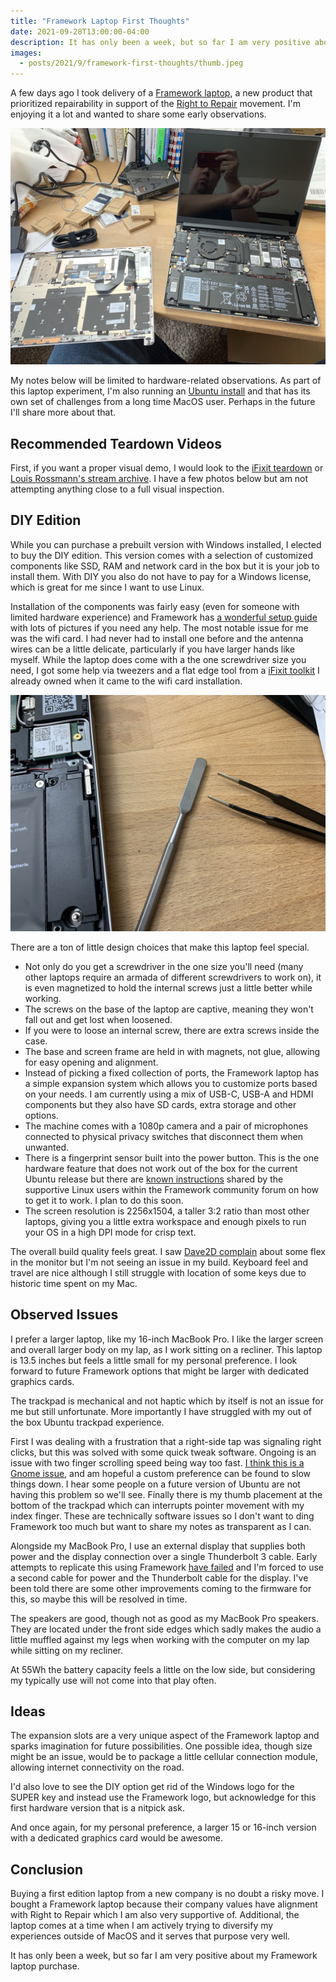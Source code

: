 ```yaml
---
title: "Framework Laptop First Thoughts"
date: 2021-09-28T13:00:00-04:00
description: It has only been a week, but so far I am very positive about my Framework laptop purchase.
images:
  - posts/2021/9/framework-first-thoughts/thumb.jpeg
---
```


A few days ago I took delivery of a [Framework laptop][4], a new product that prioritized repairability in support of the [Right to Repair][3] movement. I'm enjoying it a lot and wanted to share some early observations.

[4]: https://frame.work/
[3]: https://www.repair.org/

![Framework laptop](thumb.jpeg)

My notes below will be limited to hardware-related observations. As part of this laptop experiment, I'm also running an [Ubuntu install][5] and that has its own set of challenges from a long time MacOS user. Perhaps in the future I'll share more about that.

[5]: https://ubuntu.com/download/desktop

## Recommended Teardown Videos

First, if you want a proper visual demo, I would look to the [iFixit teardown][1] or [Louis Rossmann's stream archive][2]. I have a few photos below but am not attempting anything close to a full visual inspection.

[1]: https://www.youtube.com/watch?v=AV2umY3R0vw
[2]: https://www.youtube.com/watch?v=vQLws5KfntE

## DIY Edition

While you can purchase a prebuilt version with Windows installed, I elected to buy the DIY edition. This version comes with a selection of customized components like SSD, RAM and network card in the box but it is your job to install them. With DIY you also do not have to pay for a Windows license, which is great for me since I want to use Linux.

Installation of the components was fairly easy (even for someone with limited hardware experience) and Framework has [a wonderful setup guide][7] with lots of pictures if you need any help. The most notable issue for me was the wifi card. I had never had to install one before and the antenna wires can be a little delicate, particularly if you have larger hands like myself. While the laptop does come with a the one screwdriver size you need, I got some help via tweezers and a flat edge tool from a [iFixit toolkit][6] I already owned when it came to the wifi card installation.

[7]: https://guides.frame.work/Guide/Framework+Laptop+DIY+Edition+Quick+Start+Guide/57
[6]: https://www.ifixit.com/Store/Tools/Pro-Tech-Toolkit/IF145-307

![Wifi card with tweezers and flat edge.](other-tools.jpeg)

There are a ton of little design choices that make this laptop feel special.

- Not only do you get a screwdriver in the one size you'll need (many other laptops require an armada of different screwdrivers to work on), it is even magnetized to hold the internal screws just a little better while working.
- The screws on the base of the laptop are captive, meaning they won't fall out and get lost when loosened.
- If you were to loose an internal screw, there are extra screws inside the case.
- The base and screen frame are held in with magnets, not glue, allowing for easy opening and alignment.
- Instead of picking a fixed collection of ports, the Framework laptop has a simple expansion system which allows you to customize ports based on your needs. I am currently using a mix of USB-C, USB-A and HDMI components but they also have SD cards, extra storage and other options.
- The machine comes with a 1080p camera and a pair of microphones connected to physical privacy switches that disconnect them when unwanted.
- There is a fingerprint sensor built into the power button. This is the one hardware feature that does not work out of the box for the current Ubuntu release but there are [known instructions][9] shared by the supportive Linux users within the Framework community forum on how to get it to work. I plan to do this soon.
- The screen resolution is 2256x1504, a taller 3:2 ratio than most other laptops, giving you a little extra workspace and enough pixels to run your OS in a high DPI mode for crisp text.

[9]: https://community.frame.work/t/fingerprint-scanner-compatibility-with-linux-ubuntu-fedora-etc/1501/18

The overall build quality feels great. I saw [Dave2D complain][8] about some flex in the monitor but I'm not seeing an issue in my build. Keyboard feel and travel are nice although I still struggle with location of some keys due to historic time spent on my Mac.

[8]: https://www.youtube.com/watch?v=jmgBwMHpP1w

## Observed Issues

I prefer a larger laptop, like my 16-inch MacBook Pro. I like the larger screen and overall larger body on my lap, as I work sitting on a recliner. This laptop is 13.5 inches but feels a little small for my personal preference. I look forward to future Framework options that might be larger with dedicated graphics cards.

The trackpad is mechanical and not haptic which by itself is not an issue for me but still unfortunate. More importantly I have struggled with my out of the box Ubuntu trackpad experience.

First I was dealing with a frustration that a right-side tap was signaling right clicks, but this was solved with some quick tweak software. Ongoing is an issue with two finger scrolling speed being way too fast. [I think this is a Gnome issue][10], and am hopeful a custom preference can be found to slow things down. I hear some people on a future version of Ubuntu are not having this problem so we'll see. Finally there is my thumb placement at the bottom of the trackpad which can interrupts pointer movement with my index finger. These are technically software issues so I don't want to ding Framework too much but want to share my notes as transparent as I can.

[10]: https://community.frame.work/t/looking-for-help-adjusting-trackpad-scroll-speed-on-ubuntu/7080/

Alongside my MacBook Pro, I use an external display that supplies both power and the display connection over a single Thunderbolt 3 cable. Early attempts to replicate this using Framework [have failed][11] and I'm forced to use a second cable for power and the Thunderbolt cable for the display. I've been told there are some other improvements coming to the firmware for this, so maybe this will be resolved in time.

[11]: https://community.frame.work/t/not-getting-power-display-from-single-cable-when-using-my-2019-23-7-inch-lg-ultrafine-4k-display/7249/

The speakers are good, though not as good as my MacBook Pro speakers. They are located under the front side edges which sadly makes the audio a little muffled against my legs when working with the computer on my lap while sitting on my recliner.

At 55Wh the battery capacity feels a little on the low side, but considering my typically use will not come into that play often.

## Ideas

The expansion slots are a very unique aspect of the Framework laptop and sparks imagination for future possibilities. One possible idea, though size might be an issue, would be to package a little cellular connection module, allowing internet connectivity on the road.

I'd also love to see the DIY option get rid of the Windows logo for the SUPER key and instead use the Framework logo, but acknowledge for this first hardware version that is a nitpick ask.

And once again, for my personal preference, a larger 15 or 16-inch version with a dedicated graphics card would be awesome.

## Conclusion

Buying a first edition laptop from a new company is no doubt a risky move. I bought a Framework laptop because their company values have alignment with Right to Repair which I am also very supportive of. Additional, the laptop comes at a time when I am actively trying to diversify my experiences outside of MacOS and it serves that purpose very well.

It has only been a week, but so far I am very positive about my Framework laptop purchase.
